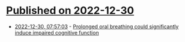# [Published on 2022-12-30](index.md)

* [2022-12-30, 07:57:03](https://news.ycombinator.com/item?id=34182945) - [Prolonged oral breathing could significantly induce impaired cognitive function](https://www.ncbi.nlm.nih.gov/pmc/articles/PMC8228257/)
